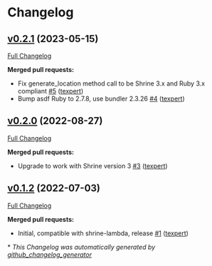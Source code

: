# Changelog

## [v0.2.1](https://github.com/texpert/shrine-aws-lambda/tree/v0.2.1) (2023-05-15)

[Full Changelog](https://github.com/texpert/shrine-aws-lambda/compare/v0.2.0...v0.2.1)

**Merged pull requests:**

- Fix generate\_location method call to be Shrine 3.x and Ruby 3.x compliant [\#5](https://github.com/texpert/shrine-aws-lambda/pull/5) ([texpert](https://github.com/texpert))
- Bump asdf Ruby to 2.7.8, use bundler 2.3.26 [\#4](https://github.com/texpert/shrine-aws-lambda/pull/4) ([texpert](https://github.com/texpert))

## [v0.2.0](https://github.com/texpert/shrine-aws-lambda/tree/v0.2.0) (2022-08-27)

[Full Changelog](https://github.com/texpert/shrine-aws-lambda/compare/v0.1.2...v0.2.0)

**Merged pull requests:**

- Upgrade to work with Shrine version 3 [\#3](https://github.com/texpert/shrine-aws-lambda/pull/3) ([texpert](https://github.com/texpert))

## [v0.1.2](https://github.com/texpert/shrine-aws-lambda/tree/v0.1.2) (2022-07-03)

[Full Changelog](https://github.com/texpert/shrine-aws-lambda/compare/88f53efc0436de444f438d36b8a831b4013f5778...v0.1.2)

**Merged pull requests:**

- Initial, compatible with shrine-lambda, release [\#1](https://github.com/texpert/shrine-aws-lambda/pull/1) ([texpert](https://github.com/texpert))



\* *This Changelog was automatically generated by [github_changelog_generator](https://github.com/github-changelog-generator/github-changelog-generator)*
